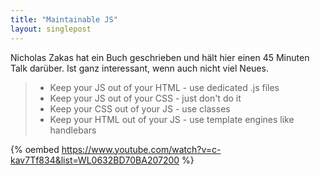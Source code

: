 ```yaml
---
title: "Maintainable JS"
layout: singlepost
---
```


Nicholas Zakas hat ein Buch geschrieben und hält hier einen 45 Minuten Talk darüber. Ist ganz interessant, wenn auch nicht viel Neues.

>* Keep your JS out of your HTML - use dedicated .js files
>* Keep your JS out of your CSS - just don't do it
>* Keep your CSS out of your JS - use classes
>* Keep your HTML out of your JS - use template engines like handlebars

{% oembed https://www.youtube.com/watch?v=c-kav7Tf834&list=WL0632BD70BA207200 %}